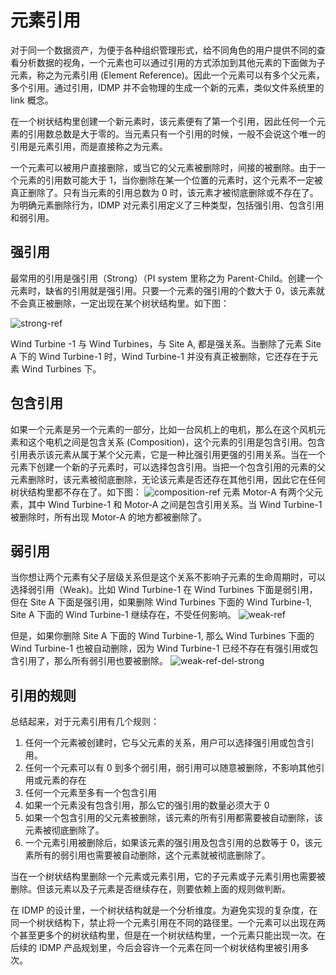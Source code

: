 # 元素引用

对于同一个数据资产，为便于各种组织管理形式，给不同角色的用户提供不同的查看分析数据的视角，一个元素也可以通过引用的方式添加到其他元素的下面做为子元素，称之为元素引用 (Element Reference)。因此一个元素可以有多个父元素，多个引用。通过引用，IDMP 并不会物理的生成一个新的元素，类似文件系统里的 link 概念。  

在一个树状结构里创建一个新元素时，该元素便有了第一个引用，因此任何一个元素的引用数总数是大于零的。当元素只有一个引用的时候，一般不会说这个唯一的引用是元素引用，而是直接称之为元素。

一个元素可以被用户直接删除，或当它的父元素被删除时，间接的被删除。由于一个元素的引用数可能大于 1，当你删除在某一个位置的元素时，这个元素不一定被真正删除了。只有当元素的引用总数为 0 时，该元素才被彻底删除或不存在了。为明确元素删除行为，IDMP 对元素引用定义了三种类型，包括强引用、包含引用和弱引用。

## 强引用

最常用的引用是强引用（Strong）（PI system 里称之为 Parent-Child。创建一个元素时，缺省的引用就是强引用。只要一个元素的强引用的个数大于 0，该元素就不会真正被删除，一定出现在某个树状结构里。如下图：

![strong-ref](/docs-img/advanced/strong-ref.png)

Wind Turbine -1 与 Wind Turbines，与 Site A, 都是强关系。当删除了元素 Site A 下的 Wind Turbine-1 时，Wind Turbine-1 并没有真正被删除，它还存在于元素 Wind Turbines 下。

## 包含引用

如果一个元素是另一个元素的一部分，比如一台风机上的电机，那么在这个风机元素和这个电机之间是包含关系 (Composition)，这个元素的引用是包含引用。包含引用表示该元素从属于某个父元素，它是一种比强引用更强的引用关系。当在一个元素下创建一个新的子元素时，可以选择包含引用。当把一个包含引用的元素的父元素删除时，该元素被彻底删除，无论该元素是否还存在其他引用，因此它在任何树状结构里都不存在了。如下图：
![composition-ref](/docs-img/advanced/composition-ref.png)
元素 Motor-A 有两个父元素，其中 Wind Turbine-1 和 Motor-A 之间是包含引用关系。当 Wind Turbine-1 被删除时，所有出现 Motor-A 的地方都被删除了。

## 弱引用

当你想让两个元素有父子层级关系但是这个关系不影响子元素的生命周期时，可以选择弱引用（Weak)。比如 Wind Turbine-1 在 Wind Turbines 下面是弱引用，但在 Site A 下面是强引用，如果删除 Wind Turbines 下面的 Wind Turbine-1, Site A 下面的 Wind Turbine-1 继续存在，不受任何影响。
![weak-ref](/docs-img/advanced/weak-ref.png)

但是，如果你删除 Site A 下面的 Wind Turbine-1, 那么 Wind Turbines 下面的 Wind Turbine-1 也被自动删除，因为 Wind Turbine-1 已经不存在有强引用或包含引用了，那么所有弱引用也要被删除。
![weak-ref-del-strong](/docs-img/advanced/weak-ref-del-strong.png)


## 引用的规则

总结起来，对于元素引用有几个规则：

1. 任何一个元素被创建时，它与父元素的关系，用户可以选择强引用或包含引用。
2. 任何一个元素可以有 0 到多个弱引用，弱引用可以随意被删除，不影响其他引用或元素的存在
3. 任何一个元素至多有一个包含引用
4. 如果一个元素没有包含引用，那么它的强引用的数量必须大于 0
5. 如果一个包含引用的父元素被删除，该元素的所有引用都需要被自动删除，该元素被彻底删除了。
6. 一个元素引用被删除后，如果该元素的强引用及包含引用的总数等于 0，该元素所有的弱引用也需要被自动删除，这个元素就被彻底删除了。

当在一个树状结构里删除一个元素或元素引用，它的子元素或子元素引用也需要被删除。但该元素以及子元素是否继续存在，则要依赖上面的规则做判断。

在 IDMP 的设计里，一个树状结构就是一个分析维度。为避免实现的复杂度，在同一个树状结构下，禁止将一个元素引用在不同的路径里。一个元素可以出现在两个甚至更多个的树状结构里，但是在一个树状结构里，一个元素只能出现一次。在后续的 IDMP 产品规划里，今后会容许一个元素在同一个树状结构里被引用多次。
